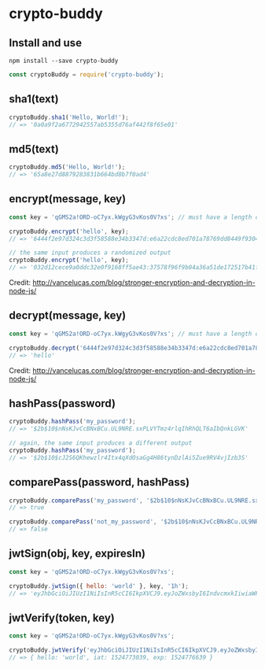 # crypto-buddy

## Install and use

`npm install --save crypto-buddy`

```javascript
const cryptoBuddy = require('crypto-buddy');
```

## sha1(text)

```javascript
cryptoBuddy.sha1('Hello, World!');
// => '0a0a9f2a6772942557ab5355d76af442f8f65e01'
```

## md5(text)

```javascript
cryptoBuddy.md5('Hello, World!');
// => '65a8e27d8879283831b664bd8b7f0ad4'
```

## encrypt(message, key)

```javascript
const key = 'qGMS2a!ORD-oC7yx.kWgyG3vKos0V?xs'; // must have a length of 32

cryptoBuddy.encrypt('hello', key);
// => '6444f2e97d324c3d3f58588e34b3347d:e6a22cdc8ed701a78769dd8449f9304d'

// the same input produces a randomized output
cryptoBuddy.encrypt('hello', key);
// => '032d12cece9a0ddc32e0f9168ff5ae43:37578f96f9b04a36a51de172517b41f4'
```

Credit: http://vancelucas.com/blog/stronger-encryption-and-decryption-in-node-js/

## decrypt(message, key)

```javascript
const key = 'qGMS2a!ORD-oC7yx.kWgyG3vKos0V?xs'; // must have a length of 32

cryptoBuddy.decrypt('6444f2e97d324c3d3f58588e34b3347d:e6a22cdc8ed701a78769dd8449f9304d', key);
// => 'hello'
```

Credit: http://vancelucas.com/blog/stronger-encryption-and-decryption-in-node-js/


## hashPass(password)

```javascript
cryptoBuddy.hashPass('my_password');
// => '$2b$10$nNsKJvCcBNxBCu.UL9NRE.sxPLVYTmz4rlqIhRhQLT6aIbQnkLGVK'

// again, the same input produces a different output
cryptoBuddy.hashPass('my_password');
// => '$2b$10$cJ2S6QKhewzlr4Itx4qXdOsaGg4H86tynDzlAi5Zue9RV4vjIzb3S'
```

## comparePass(password, hashPass)

```javascript
cryptoBuddy.comparePass('my_password', '$2b$10$nNsKJvCcBNxBCu.UL9NRE.sxPLVYTmz4rlqIhRhQLT6aIbQnkLGVK');
// => true

cryptoBuddy.comparePass('not_my_password', '$2b$10$nNsKJvCcBNxBCu.UL9NRE.sxPLVYTmz4rlqIhRhQLT6aIbQnkLGVK');
// => false
```

## jwtSign(obj, key, expiresIn)

```javascript
const key = 'qGMS2a!ORD-oC7yx.kWgyG3vKos0V?xs';

cryptoBuddy.jwtSign({ hello: 'world' }, key, '1h');
// => 'eyJhbGciOiJIUzI1NiIsInR5cCI6IkpXVCJ9.eyJoZWxsbyI6IndvcmxkIiwiaWF0IjoxNTI0NzczMDM5LCJleHAiOjE1MjQ3NzY2Mzl9.hqRA1Ws2BJ6c_IiUzeS6t1ECBb6CzngcYefmIcxRSL8'
```

## jwtVerify(token, key)

```javascript
const key = 'qGMS2a!ORD-oC7yx.kWgyG3vKos0V?xs';

cryptoBuddy.jwtVerify('eyJhbGciOiJIUzI1NiIsInR5cCI6IkpXVCJ9.eyJoZWxsbyI6IndvcmxkIiwiaWF0IjoxNTI0NzczMDM5LCJleHAiOjE1MjQ3NzY2Mzl9.hqRA1Ws2BJ6c_IiUzeS6t1ECBb6CzngcYefmIcxRSL8', key)
// => { hello: 'world', iat: 1524773039, exp: 1524776639 }
```
